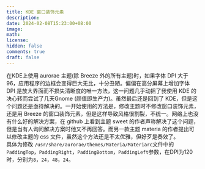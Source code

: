 ```yaml
---
title: KDE 窗口装饰元素
description: 
date: 2024-02-08T15:23:00+08:00
image: 
math: 
license: 
hidden: false
comments: true
draft: false
---
```

在KDE上使用 aurorae 主题(除 Breeze 外的所有主题)时，如果字体 DPI 大于96，应用程序的边框会变得巨大无比，十分丑陋。偏偏在高分屏幕上增加字体 DPI 是放大界面而不损失清晰度的唯一方法，这一问题几乎动摇了我使用 KDE 的决心转而尝试了几天Gnome (颜值即生产力)。虽然最后还是回到了 KDE，但是这个问题还是亟待解决的。一开始使用的方法是，修改主题时不修改窗口装饰元素，还是用 Breeze 的窗口装饰元素，但是这样导致风格很割裂，不统一。网络上也没有什么好的解决方案，在 github 上看到主题 sweet 的作者声称解决了这个问题，但是当有人询问解决方案时他又不再回答。而另一款主题 materia 的作者提出可以修改主题的 css 文件，虽然这个方法还是不太优雅，但好歹是奏效了。  
具体为修改 `/usr/share/aurorae/themes/Materia/Materiarc`文件中的`PaddingTop`，`PaddingRight`，`PaddingBottom`，`PaddingLeft`参数，在DPI为120时，分别为`8`，`24`，`48`，`24`。
